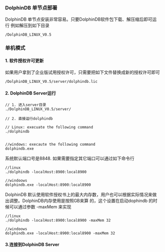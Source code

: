 ### DolphinDB 单节点部署
DolphinDB 单节点安装非常容易。只要DolphinDB软件包下载、解压缩后即可运行
例如解压到如下目录

```
/DolphinDB_LINUX_V0.5
```

### 单机模式

#### 1. 软件授权许可更新

如果用户拿到了企业版试用授权许可，只需要把如下文件替换成新的授权许可即可

```
/DolphinDB_LINUX_V0.5/server/dolphindb.lic
```

#### 2. DolphinDB Server运行

```
// 1. 进入server目录
./DolphinDB_LINUX_V0.5/server/

// 2. 直接运行dolphindb

// Linux: execuate the following command
./dolphindb


//windows: execaute the following command
dolphindb.exe
```

系统默认端口号是8848. 如果需要指定其它端口可以通过如下命令行

```
//linux
./dolphindb -localHost:8900:local8900

//windoows
dolphindb.exe -localHost:8900:local8900
```

DolphinDB 默认使用软件授权书上的最大内存数，用户也可以根据实际情况来做出调整。DolphinDB内存使用是按照GB来算
的，这个设置在启动dophindb 的时候可以通过参数 -maxMem 来实现

```
//linux
./dolphindb -localHost:8900:local8900 -maxMem 32

//windoows
dolphindb.exe -localHost:8900:local8900 -maxMem 32
```

#### 3.连接到DolphinDB Server


